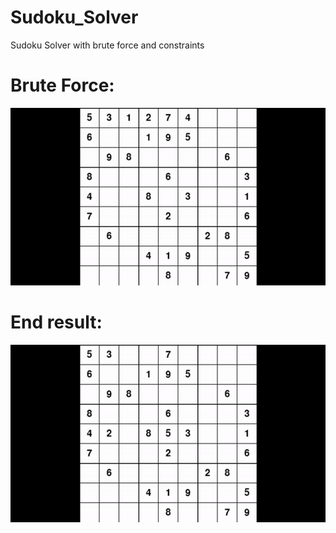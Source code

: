 # Sudoku_Solver
Sudoku Solver with brute force and constraints

# Brute Force:

![](https://github.com/PieterES/Sudoku_Solver/blob/main/Brute_force.gif)


# End result:

![](https://github.com/PieterES/Sudoku_Solver/blob/main/Constrained.gif)

